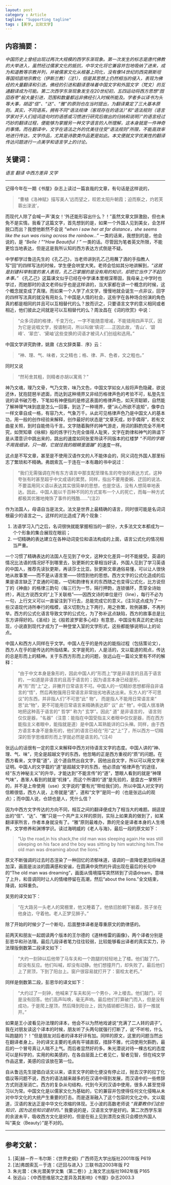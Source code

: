 ```yaml
---
layout: post
category : Article
tagline: "Supporting tagline"
tags : [美学, 比较文学]
---
```


## 内容摘要：

*中国历史上曾经出现过两次大规模的西学东渐现象。第一次发生的标志是唐代佛教的大举进入，虽然经过儒家文化的抵抗，中华文化将它兼容并包地吸纳了进来，成为和道教等宗教并列，并被儒家文化从根基上同化，没有像14世纪的西突厥斯坦等国彻底地宗教化（伊斯兰教）（注1），但是其思想上仍然相当的侵入，表现为佛经的大量翻译和引进。佛经的引进和翻译意味着中国文字和外国文字（梵文）的互通翻译成为可能。第二次西学东渐现象发生在20世纪初，五四运动将西方思想“囫囵吞枣”般大量引进，范围和数量都远非佛经引入时候所能及。学者多以译书为头等大事，胡适“信”、“达”、“雅”的原则也在当时提出，为翻译奠定了三大基本原则。其实，不同语系，拥有不同“语法规律（客观存在的语法）”和“语法规则（语言学家对于人们组词造句时的语感或习惯进行研究后做出的归纳和说明）”的语言经过巧妙的翻译过程，便能够为掌握另一种文字语言的人所理解，这本身就是一件神奇的事情。而在翻译中，文字在语法之外的优美往往受“语法规则”所限，不能高效率地进行传达，文学作品，尤其是诗歌类作品更是如此。本文便就文字优美性的翻译传达问题进行一点美学和语言学上的讨论。*

## 关键词：

*语言 翻译 中西方差异 文学*

-----------------

记得今年在一期《书屋》杂志上读过一篇哀哉的文章，有句话是这样说的，

> “曹植《洛神赋》描写美人‘远而望之，皎若太阳升朝霞；迫而察之，灼若芙蓉出渌波’，

而现代人除了会喊一声‘美女！’外还能形容出什么？！”虽然文章文辞激励，但也未免不是实情。我看了这篇文字，首先想到的是，如果一个外国人见到美女，会怎样脱口而出？我想他断然不会说 *“when i saw her at far distance，she seems like the sun was rising across the rainbow…”* 一类的话来，我想到的是，他会说的，是 *“Belle！”“How Beautiful！”* 一类的话。尽管因为笔者英文所限，不能更恰当地表达，但是这是我所认知的西方表达方式倒是不疑。

中学都学过鲁迅先生的《孔乙己》，当老师讲到孔乙己用蘸了酒的手指教人写“回”的四样写法的时候，学生便会哄堂大笑。老师会恰如其分地讲解到，*“这就是封建科举制度的害人表现，孔乙己掌握的是没有用的知识，却把它当作了不起的本事。”* 《孔乙己》这篇课文似乎已经在中学课本里根深蒂固，我母亲上中学时也学过，而她那时的语文老师似乎也是这样讲的，当大家都在讲一个概念的时候，这个概念就变成了真理。而如果一个人学了点文学，慢慢地就会诞生一点非议，回字的四样写法真的就没有用处么？中国是人情的社会，这些字在各种场合扮演的角色真的都是相同的并且可以互相替代的么？放而识之，只要语言文字的意义相同或者相近，他们彼此之间就是可以互相替代的么？周汝昌在《词的欣赏》中说：

> “众多词调的格律，千变万化，一字不能随意增减，不能错用四声平仄，因为它是说唱文学，按谱制词，所以叫做‘填词’……正因此故，‘青山’、‘碧峰’、‘翠峦’、‘黛岫’这些变换的词语才被词人们创组和选用。”

中国文学讲究韵律，姚鼐《古文辞类纂．序》云：

> “神、理、气、味者，文之精也；格、律、声、色者，文之粗也。”

同时又说

> “然茍舍其粗，则精者亦胡以寓焉？”

神乃文魂，理乃文骨，气乃文势，味乃文色，中国文学如女人般将声色隐藏，欲说还休，犹抱琵琶半遮面，而达到这种境界又非经历格律声色的考验不可，私塾先生说的读书破万卷，下笔如有神便指的是修这表面的格律声色，如天资聪颖，自然能了解神理气味到底是怎么一回事，到达了一种境界，便“从心所欲不逾矩”，像李白一样文章自成一格，有容乃大，气象万千。从此可见格律声色乃是中国文人的基本功，用一般的创作经验来解释，创作最好的状态是“文章天成，妙手偶得”，若有文曲星关照，到时自能倚马千言。文字随着胸怀的神气游走，用词的斟酌完全不用考究，如贺知章《咏柳》般的炼字行为完全值得人耻笑，文字在韵律和神气的熟谙下是从潜意识中跳出来的，跳出的速度如同张爱玲读不同版本的红楼梦 *“不同的字眼不用我细读，只一眼，它就往我的眼睛里面蹦”* 的速度一样。

这点是不写文章，甚至是不使用汉语作文的人不能体会的，同义词在外国人那里标志了繁琐和不精确。弗朗索瓦－于连在一本有趣的书中说过：

> “我们无需强调在所有东方语言中那支配至理名言的夸张的表达方式，这种夸张有时甚至超乎中文成语的累赘。同样，指出不要用委婉、迂回的说法、不要滥用同义语以表达其实很简单的思想，也是空话，没有人想简单地表达。因此，中国人能以千百种不同的方式宣布一个人的死亡，而每一种方式都极其优雅地掩饰了事件的残酷……”(注2)

作为法国人，母语自当是法文。法文是世界上最精确的语言，同时很可能是名词词根最少的语言之一。这样的对比造成了两个现象：

1. 法语学习入门之后，名词很快就能掌握相当的一部分，大多法文文本都成为一个个形象的集合展现在眼前；  
2. 一切精确的表达建立在各种动词变位和语法构成的上面，语言公式化的情况相当严重。

一个习惯了精确表达的法国人在见到了中文，这种文化差异一时不能接受。英语的情况比法语的情况好不到哪里去，狄更斯的文章相当好读，外国人见到了学习英语的中国人，推荐先读狄更斯，再读莎士比亚。狄更斯文章通俗易懂，可以让人很快地从故事里——而不是从语言里——领悟到他的思想。西方文字的公式化造成的后果是语言缺乏了变通的可能，一切和韵律有关的东西随之也变得公式化，比方说但丁的《神曲》的格律三韵句（每三行为一节，隔行押韵，连锁循环，贯穿全诗始终），再比方说西文的“上下关联格”——因西文诗的单位是行（line），每行不必为一句，上行文义可以一直留注到下行去，总能完成它的意义。(注3)这点成为了一些汉语现代诗所奉行的楷模，语义切割为上下两行，用之弥繁，败例甚夥，不再列举。西方的公式化语言导致文学的公式化，为了弥补这点缺陷，西方的故事总是比东方讲得好的。《圣经》比《般若波罗密多心经》有意思，中国没有真正的史诗出现，小说直到现代才成为了一种登堂入室的文学形式，这些都能够说明以上的论点。

中国人和西方人同样在乎文学。中国人在乎的是传达的能指过程（包括策论文），西方人在乎的是传达的所指结果。文字是死的，人是活的，文以载道的观点，传达的总是形而上的精神。关于东西方形而上的问题，张远山在一篇论文里有不坏的解释：

> “由于中文本身是象形的，因此中国人的“形而上”学是非语言的且高于语言的，一如道是非语言的且高于语言的；因为语言本身已经是形，再“形”而“上”之，非撇开日常语言不可。中国人的一切精妙思想都得自非语言的“悟”，然后再勉强用日常语言非常拙劣地表达出来。东方人的“不可思议”的东西，并非指人们“不可思”此“ 物”， 而是指人不能用日常语言来“ 思”此“物”，更不可能用日常语言来精确表达即“ 议” 此“ 物”。中国人很准确地把这种高于语言的“ 哲学” 称为“ 玄学”。因此“ 道” 是非语言的， 语言则仅仅是器，“名器”（注意：能指在中国受指主义者眼中仅仅是器，而在西方能指主义者眼中，能指就是道）是中国人耳熟能详的口头禅。同样，由于西方语言本身不是象形的，他们的语言已经在“形”之“上”了，所以西方一切精深的哲学思维即形而上学就必然是语言的。”(注4)

张远山的话很有一定的意义来解释中西方对待语言文字的态度。中国人讲的“神、理、气、味”，完全是超越文字的东西，他忽略的正是西方重视的“质”的问题。在西方看来，文字载“道”，这个道自然出自文字，因他出自文字，所以可以用文字来证明。中国人的文字载的“道”是超越文字的东西，他必须由“格律声色”的途径，经“东方神秘主义”的升华，才能达到“不能言传”的“道”，慧眼人看到的就是“神理气味”，愚笨人看到的就是“机锋”。而这个所谓的“道”是先验的，是盘古一掌劈开的，并不是上帝使用（use）文字说的“要有光”带给我们的，所以中国人对文字的信赖很低，西方人说，上帝就是“道”，道和“文字”是同一的（也是张远山的观点）；而中国人说，仓颉也是人，凭什么信？

因为中西方文字传达的方向不同，相互之间的翻译便成为了相当大的难题。胡适提出的“信”、“达”、“雅”只是一个共产主义样的原则，实际上如果真的做到了，如某翻译家所言，作者本身就没有了。“雅”原则最难办，靠的完全是译者本身的人生境界，文学修养和渊博学识。读过海明威的《老人与海》，最后一段的原文如下：

> “Up the road,in his shack,the old man was sleeping again.He was still sleeping on his face and the boy was sitting by him watching him.The old man was dreaming about the lions.”

原文不断强调的过去时态渲染了一种回忆的浓郁味道，语调的一直降低更加将味道加深，画面是淡淡的圆满感和安谧，在圆满中突然的升调出现在最后的长句中的“The old man was dreaming”，画面从情境描写突然转到了词语dream，意味了上升，和音调同时让人的情绪停留在高潮，然后“about the lions.”全文结束，降调，如释重负。

吴劳的译文如下：

> “在大路另一头老人的窝棚里，他又睡着了。他依旧脸朝下躺着，孩子坐在他身边，守着他。老人正梦见狮子。”

除了开始的时候少了一个断句，后面整体译者是尊重原文的韵律感的。

前两天和朋友一起朗读两个版本的王尔德的《道林格雷的画像》，两个译者分别是彭恩华和孙法理。最后几段译者笔力往往较弱，比较能够看出译者的真实实力，孙法理版倒数第二段译文如下：

> “大约一刻钟以后他带了马车夫和一个跑腿的轻轻地上了楼。他们敲了门，却没有反应。他们叫喊，却没有动静。他们想撞开门，却失败了。最后他们上了房顶，下到了阳台上。窗户很容易就打开了：窗栓太老朽。”

同样是倒数第二段，彭恩华的译文如下：

> “大约过了一刻钟，他喊来了车夫和另一个男仆，冲上楼去。他们敲门，可是没有回答。他们高声叫唤，毫无声响。最后他们打算破门而入，但是没有成功，于是爬上屋顶，然后降到阳台上，因为插销都已陈旧，窗子一推就开。”

如果是王小波看见孙法理的译本，他会不以为然地戏谑说“充满了二人转的调子”。我在对朋友读这个译本的时候，朋友听了头两句就强行打断了，说“不听啦，什么叫跑腿的？！”但是朋友对后者的译本好评有加。同样的原文，这里的问题当然出在翻译者身上。孙的译文主要的毛病有平铺直叙，措辞不雅，代词使用欠斟酌，最后的一个冒号真让人喘不上气。而后者显然好的多。朱光潜说对待一棵古松的态度可以是科学的，实用的和美感的，在各自层面上仁者见仁，智者见智，但在纯文学作品这里，美感的应该放在第一位。

自从鲁迅先生提倡白话文以来，语言文字的欧化便没有停止过，抛去汉字的拉丁化倡议等问题不说，西方的语法越来越多的在汉语中得到发展，而汉语中的一些修辞方式则逐渐消亡。西方的复杂从句结构，代到今天的汉语中使用，很多人甚至觉得习以为常。中国文化是以儒家文化为基础的，它的兼容并包使得任何文化侵略从未对中华文化的大统产生重要的打击。而是逐渐融入了这个包容的文化之中。文以载道，汉语的发达正是中华文化浓缩的体现。王小波的高数老师说 *“我要教你们这些知识，因为这些知识是好的。”* 我要说的是，汉语言文学是好的。第二次西学东渐的余波未平，吸收西方文化是好的，但是在街上见到漂亮女孩只会模仿外国人叫“美女（Beauty）”是不对的。

-----------------

## 参考文献：

1. \[英\]赫－乔－韦尔斯：《世界史纲》广西师范大学出版社2001年版 P619  
2. \[法\]弗朗索瓦－于连：《迂回与进入》三联书店2003年版 P2  
3. 朱光潜：《朱光潜美学文集（第二卷）》上海文艺出版社1982年版 P165  
4. 张远山：《中西思维层次之差异及其影响》《书屋》杂志2003.3